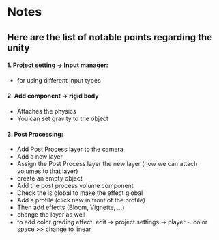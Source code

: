 # Notes

## Here are the list of notable points regarding the unity


#### 1. Project setting -> Input manager:
* for using different input types

#### 2. Add component -> rigid body
* Attaches the physics
* You can set gravity to the object

#### 3. Post Processing:
* Add Post Process layer to the camera
* Add a new layer
* Assign the Post Process layer the new layer (now we can attach volumes to that layer)
* create an empty object
* Add the post process volume component
* Check the is global to make the effect global
* Add a profile (click new in front of the profile)
* Then add effects (Bloom, Vignette, ...)
* change the layer as well
* to add color grading effect: edit -> project settings -> player -. color space >> change to linear
